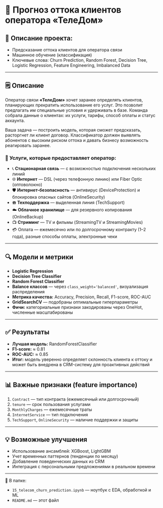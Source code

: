 # 🧠 Прогноз оттока клиентов оператора «ТелеДом»


## 📌 Описание проекта:

- Предсказание оттока клиентов для оператора связи
- Машинное обучение (классификация)
- Ключевые слова: Churn Prediction, Random Forest, Decision Tree, Logistic Regression, Feature Engineering, Imbalanced Data

---

## 🗒 Описание

Оператор связи **«ТелеДом»** хочет заранее определять клиентов, планирующих прекратить использование его услуг. Это позволит предлагать им специальные условия и удерживать в базе. Команда собрала данные о клиентах: их услуги, тарифы, способ оплаты и статус аккаунта.  

Ваша задача — построить модель, которая сможет предсказать, расторгнет ли клиент договор. Классификатор должен выявлять абонентов с высоким риском оттока и давать бизнесу возможность реагировать заранее.

### 📡 Услуги, которые предоставляет оператор:

- 📞 **Стационарная связь** — с возможностью подключения нескольких линий  
- 🌐 **Интернет** — DSL (через телефонную линию) или Fiber Optic (оптоволокно)
- 🛡 **Интернет-безопасность** — антивирус (DeviceProtection) и блокировка опасных сайтов (OnlineSecurity)
- ☎️ **Техподдержка** — выделенная линия (TechSupport)
- ☁️ **Облачное хранилище** — для резервного копирования (OnlineBackup)
- 📺 **Стриминг** — TV и фильмы (StreamingTV и StreamingMovies)
- 💳 Оплата — ежемесячно или по долгосрочному контракту (1–2 года), разные способы оплаты, электронные чеки

---

## 🔍 Модели и метрики

- **Logistic Regression**  
- **Decision Tree Classifier**  
- **Random Forest Classifier**  
- **Balance классов** — через `class_weight='balanced'`, визуализация распределения  
- **Метрика качества:** Accuracy, Precision, Recall, F1-score, ROC-AUC  
- **GridSearchCV** — подобраны оптимальные гиперпараметры  
- **Фичи:** категориальные признаки закодированы через OneHot, численные масштабированы

---

## ✅ Результаты

- **Лучшая модель:** RandomForestClassifier  
- **F1-score:** ≈ 0.81  
- **ROC-AUC:** ≈ 0.85  
- **Итог:** модель уверенно определяет склонность клиента к оттоку и может быть внедрена в CRM-систему для проактивных действий

---

## 📊 Важные признаки (feature importance)

1. `Contract` — тип контракта (ежемесячный или долгосрочный)  
2. `tenure` — срок пользования услугами  
3. `MonthlyCharges` — ежемесячные траты  
4. `InternetService` — тип подключения  
5. `TechSupport`, `OnlineSecurity` — наличие поддержки и защиты

---

## 💡 Возможные улучшения

- Использование ансамблей: XGBoost, LightGBM  
- Учет временных паттернов (тенденции по месяцу)  
- Добавление поведенческих данных из CRM  
- Интеграция с персональными предложениями в реальном времени

---

📁 В папке:

- `15_telecom_churn_prediction.ipynb` — ноутбук с EDA, обработкой и ML
- `README.md` — этот файл
